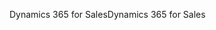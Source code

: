 <span data-ttu-id="84575-101">Dynamics 365 for Sales</span><span class="sxs-lookup"><span data-stu-id="84575-101">Dynamics 365 for Sales</span></span>
